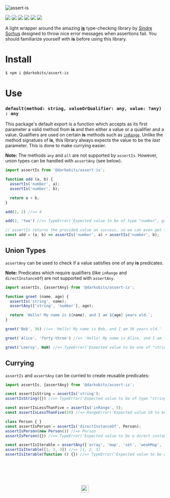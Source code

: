 ![assert-is](https://user-images.githubusercontent.com/441546/36626587-3f935e6e-18ea-11e8-91f8-6bc1576f3e1c.png)

[![][npm-img]][npm-url] [![][travis-img]][travis-url] [![][david-img]][david-url] [![][codacy-img]][codacy-url] [![][cc-img]][cc-url] [![][xo-img]][xo-url]

A light wrapper around the amazing [**is**](https://github.com/sindresorhus/is) type-checking library by [Sindre Sorhus](https://github.com/sindresorhus) designed to throw nice error messages when assertions fail. You should familiarize yourself with **is** before using this library.

# Install

```bash
$ npm i @darkobits/assert-is
```

# Use

### `default(method: string, valueOrQualifier: any, value: ?any) : any`

This package's default export is a function which accepts as its first parameter a valid method from **is** and then either a value or a qualifier and a value. Qualifiers are used on certain **is** methods such as [`inRange`](https://github.com/sindresorhus/is#inrangevalue-range). Unlike the method signatues of **is**, this library always expects the value to be the _last_ parameter. This is done to make currying easier.

**Note:** The methods `any` and `all` are not supported by `assertIs`. However, union types can be handled with `assertAny` (see below).

```js
import assertIs from '@darkobits/assert-is';

function add (a, b) {
  assertIs('number', a);
  assertIs('number', b);

  return a + b;
}

add(2, 2) //=> 4

add(2, 'two') //=> TypeError('Expected value to be of type "number", got "string".')

// assertIs returns the provided value on success, so we can even get fancy:
const add = (a, b) => assertIs('number', a) + assertIs('number', b);
```

## Union Types

`assertAny` can be used to check if a value satisfies one of any **is** predicates.

**Note:** Predicates which require qualifiers (like `inRange` and `directInstanceOf`) are not supported with `assertAny`.

```js
import assertIs, {assertAny} from '@darkobits/assert-is';

function greet (name, age) {
  assertIs('string', name);
  assertAny(['string', 'number'], age);

  return `Hello! My name is ${name}, and I am ${age} years old.`;
}

greet('Bob', 36) //=> 'Hello! My name is Bob, and I am 36 years old.'

greet('Alice', 'forty-three') //=> 'Hello! My name is Alice, and I am forty-three years old.'

greet('Leeroy', NaN) //=> TypeError('Expected value to be one of "string" or "number", got "nan".')
```

## Currying

`assertIs` and `assertAny` can be curried to create reusable predicates:

```js
import assertIs, {assertAny} from '@darkobits/assert-is';

const assertIsString = assertIs('string');
assertIsString({}) //=> TypeError('Expected value to be of type "string", got "object".')

const assertIsLessThanFive = assertIs('inRange', 5);
const assertIsLessThanFive(10) //=> RangeError('Expected value 10 to be less than 5.')

class Person { }
const assertIsPerson = assertIs('directInstanceOf', Person);
assertIsPerson(new Person()) //=> Person
assertIsPerson({}) //=> TypeError('Expected value to be a direct instance of "Person", got "object".')

const assertIsIterable = assertAny(['array', 'map', 'set', 'weakMap', 'weakSet']);
assertIsIterable([1, 2, 3]) //=> [1, 2, 3]
assertIsIterable(function () {}) //=> TypeError('Expected value to be one of "array" or "map" or "weakMap" or "weakSet", got "function".')
```

## &nbsp;
<p align="center">
  <br>
  <img width="24" height="24" src="https://cloud.githubusercontent.com/assets/441546/25318539/db2f4cf2-2845-11e7-8e10-ef97d91cd538.png">
</p>

[npm-img]: https://img.shields.io/npm/v/@darkobits/assert-is.svg?style=flat-square
[npm-url]: https://www.npmjs.com/package/@darkobits/assert-is

[travis-img]: https://img.shields.io/travis/darkobits/assert-is.svg?style=flat-square
[travis-url]: https://travis-ci.org/darkobits/assert-is

[david-img]: https://img.shields.io/david/darkobits/assert-is.svg?style=flat-square
[david-url]: https://david-dm.org/darkobits/assert-is

[codacy-img]: https://img.shields.io/codacy/coverage/0023b07bb2454f2a8c336f92814f09a0.svg?style=flat-square
[codacy-url]: https://www.codacy.com/app/darkobits/private-data

[cc-img]: https://img.shields.io/badge/conventional%20commits-1.0.0-027dc6.svg?style=flat-square
[cc-url]: https://github.com/conventional-changelog/standard-version

[xo-img]: https://img.shields.io/badge/code_style-XO-e271a5.svg?style=flat-square
[xo-url]: https://github.com/sindresorhus/xo
